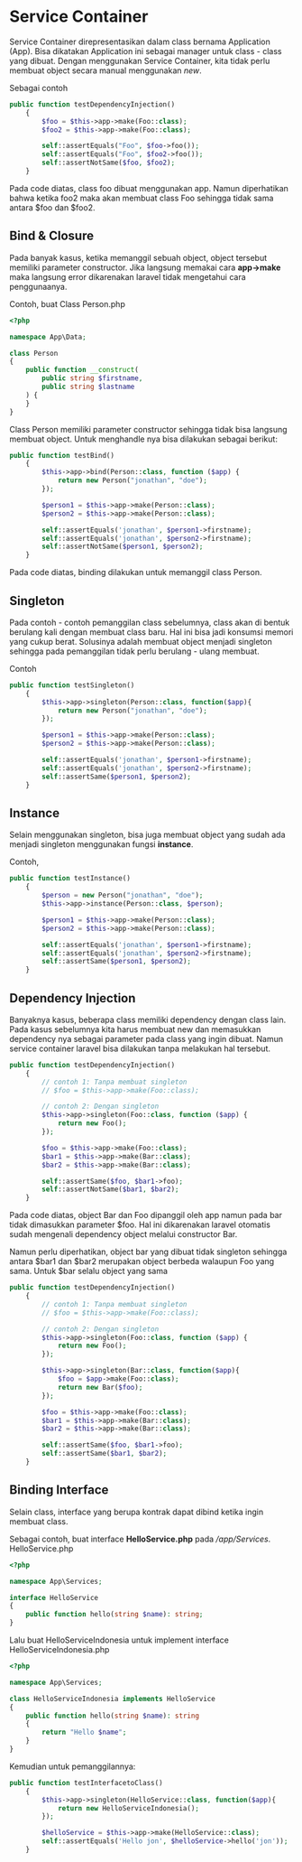 # Service Container

Service Container direpresentasikan dalam class bernama Application (App). Bisa dikatakan Application ini sebagai manager untuk class - class yang dibuat. Dengan menggunakan Service Container, kita tidak perlu membuat object secara manual menggunakan _new_.

Sebagai contoh

```php
public function testDependencyInjection()
    {
        $foo = $this->app->make(Foo::class);
        $foo2 = $this->app->make(Foo::class);

        self::assertEquals("Foo", $foo->foo());
        self::assertEquals("Foo", $foo2->foo());
        self::assertNotSame($foo, $foo2);
    }
```

Pada code diatas, class foo dibuat menggunakan app. Namun diperhatikan bahwa ketika foo2 maka akan membuat class Foo sehingga tidak sama antara $foo dan $foo2.

## Bind & Closure

Pada banyak kasus, ketika memanggil sebuah object, object tersebut memiliki parameter constructor. Jika langsung memakai cara **app->make** maka langsung error dikarenakan laravel tidak mengetahui cara penggunaanya.

Contoh, buat Class Person.php

```php
<?php

namespace App\Data;

class Person
{
    public function __construct(
        public string $firstname,
        public string $lastname
    ) {
    }
}
```

Class Person memiliki parameter constructor sehingga tidak bisa langsung membuat object. Untuk menghandle nya bisa dilakukan sebagai berikut:

```php
public function testBind()
    {
        $this->app->bind(Person::class, function ($app) {
            return new Person("jonathan", "doe");
        });

        $person1 = $this->app->make(Person::class);
        $person2 = $this->app->make(Person::class);

        self::assertEquals('jonathan', $person1->firstname);
        self::assertEquals('jonathan', $person2->firstname);
        self::assertNotSame($person1, $person2);
    }
```

Pada code diatas, binding dilakukan untuk memanggil class Person.

## Singleton

Pada contoh - contoh pemanggilan class sebelumnya, class akan di bentuk berulang kali dengan membuat class baru. Hal ini bisa jadi konsumsi memori yang cukup berat. Solusinya adalah membuat object menjadi singleton sehingga pada pemanggilan tidak perlu berulang - ulang membuat.

Contoh

```php
public function testSingleton()
    {
        $this->app->singleton(Person::class, function($app){
            return new Person("jonathan", "doe");
        });

        $person1 = $this->app->make(Person::class);
        $person2 = $this->app->make(Person::class);

        self::assertEquals('jonathan', $person1->firstname);
        self::assertEquals('jonathan', $person2->firstname);
        self::assertSame($person1, $person2);
    }
```

## Instance

Selain menggunakan singleton, bisa juga membuat object yang sudah ada menjadi singleton menggunakan fungsi **instance**.

Contoh,

```php
public function testInstance()
    {
        $person = new Person("jonathan", "doe");
        $this->app->instance(Person::class, $person);

        $person1 = $this->app->make(Person::class);
        $person2 = $this->app->make(Person::class);

        self::assertEquals('jonathan', $person1->firstname);
        self::assertEquals('jonathan', $person2->firstname);
        self::assertSame($person1, $person2);
    }
```

## Dependency Injection

Banyaknya kasus, beberapa class memiliki dependency dengan class lain. Pada kasus sebelumnya kita harus membuat new dan memasukkan dependency nya sebagai parameter pada class yang ingin dibuat. Namun service container laravel bisa dilakukan tanpa melakukan hal tersebut.

```php
public function testDependencyInjection()
    {
        // contoh 1: Tanpa membuat singleton
        // $foo = $this->app->make(Foo::class);

        // contoh 2: Dengan singleton
        $this->app->singleton(Foo::class, function ($app) {
            return new Foo();
        });

        $foo = $this->app->make(Foo::class);
        $bar1 = $this->app->make(Bar::class);
        $bar2 = $this->app->make(Bar::class);

        self::assertSame($foo, $bar1->foo);
        self::assertNotSame($bar1, $bar2);
    }
```

Pada code diatas, object Bar dan Foo dipanggil oleh app namun pada bar tidak dimasukkan parameter $foo. Hal ini dikarenakan laravel otomatis sudah mengenali dependency object melalui constructor Bar.

Namun perlu diperhatikan, object bar yang dibuat tidak singleton sehingga antara $bar1 dan $bar2 merupakan object berbeda walaupun Foo yang sama. Untuk $bar selalu object yang sama

```php
public function testDependencyInjection()
    {
        // contoh 1: Tanpa membuat singleton
        // $foo = $this->app->make(Foo::class);

        // contoh 2: Dengan singleton
        $this->app->singleton(Foo::class, function ($app) {
            return new Foo();
        });

        $this->app->singleton(Bar::class, function($app){
            $foo = $app->make(Foo::class);
            return new Bar($foo);
        });

        $foo = $this->app->make(Foo::class);
        $bar1 = $this->app->make(Bar::class);
        $bar2 = $this->app->make(Bar::class);

        self::assertSame($foo, $bar1->foo);
        self::assertSame($bar1, $bar2);
    }
```

## Binding Interface

Selain class, interface yang berupa kontrak dapat dibind ketika ingin membuat class.

Sebagai contoh, buat interface **HelloService.php** pada _/app/Services_.
HelloService.php

```php
<?php

namespace App\Services;

interface HelloService
{
    public function hello(string $name): string;
}
```

Lalu buat HelloServiceIndonesia untuk implement interface
HelloServiceIndonesia.php

```php
<?php

namespace App\Services;

class HelloServiceIndonesia implements HelloService
{
    public function hello(string $name): string
    {
        return "Hello $name";
    }
}
```

Kemudian untuk pemanggilannya:

```php
public function testInterfacetoClass()
    {
        $this->app->singleton(HelloService::class, function($app){
            return new HelloServiceIndonesia();
        });

        $helloService = $this->app->make(HelloService::class);
        self::assertEquals('Hello jon', $helloService->hello('jon'));
    }
```
